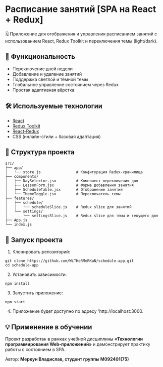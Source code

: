 # Расписание занятий [SPA на React + Redux]

🗓️ Приложение для отображения и управления расписанием занятий с использованием React, Redux Toolkit и переключения темы (light/dark).

## 📌 Функциональность

- Переключение дней недели
- Добавление и удаление занятий
- Поддержка светлой и тёмной темы
- Глобальное управление состоянием через Redux
- Простая адаптивная вёрстка

## 🛠️ Используемые технологии

- [React](https://reactjs.org/)
- [Redux Toolkit](https://redux-toolkit.js.org/)
- [React-Redux](https://react-redux.js.org/)
- CSS (инлайн-стили + базовая адаптация)

## 📂 Структура проекта
```
src/
├── app/
│   └── store.js                # Конфигурация Redux-хранилища
├── components/
│   ├── DaySelector.jsx         # Компонент переключения дня
│   ├── LessonForm.jsx          # Форма добавления занятия
│   ├── ScheduleTable.jsx       # Отображение занятий
│   └── ThemeToggle.jsx         # Переключатель темы
├── features/
│   ├── schedule/
│   │   └── scheduleSlice.js    # Redux slice для занятий
│   └── settings/
│       └── settingsSlice.js    # Redux slice для темы и текущего дня
├── App.js
└── index.js
```

## 🚀 Запуск проекта

1. Клонировать репозиторий:

```
git clone https://github.com/WiTHeRMeRKuN/schedule-app.git
cd schedule-app
```

2. Установить зависимости:

```
npm install
```

3. Запустить приложение:

```
npm start
```

4. Приложение будет доступно по адресу 'http://localhost:3000.

## 💡 Применение в обучении

Проект разработан в рамках учебной дисциплины **«Технологии программирования Web-приложений»** и демонстрирует практику работы с состоянием в SPA.

Автор: **Меркун Владислав, студент группы M092401(75)**